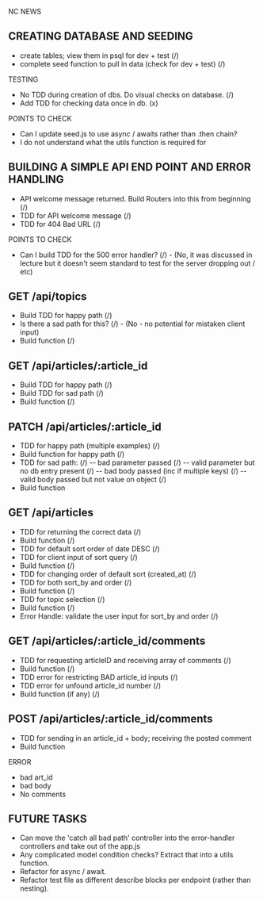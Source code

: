NC NEWS

## CREATING DATABASE AND SEEDING ##
- create tables; view them in psql for dev + test (/)
- complete seed function to pull in data (check for dev + test) (/)

TESTING
- No TDD during creation of dbs. Do visual checks on database. (/)
- Add TDD for checking data once in db. (x)

POINTS TO CHECK
- Can I update seed.js to use async / awaits rather than .then chain?
- I do not understand what the utils function is required for


## BUILDING A SIMPLE API END POINT AND ERROR HANDLING ##
- API welcome message returned. Build Routers into this from beginning (/)
- TDD for API welcome message (/)
- TDD for 404 Bad URL (/)

POINTS TO CHECK
- Can I build TDD for the 500 error handler? (/) - (No, it was discussed in lecture but it doesn't seem standard to test for the server dropping out / etc)

## GET /api/topics ##
- Build TDD for happy path (/)
- Is there a sad path for this? (/) - (No - no potential for mistaken client input)
- Build function (/)

## GET /api/articles/:article_id ##
- Build TDD for happy path (/)
- Build TDD for sad path (/)
- Build function (/)

## PATCH /api/articles/:article_id ##
- TDD for happy path (multiple examples) (/)
- Build function for happy path (/)
- TDD for sad path: (/)
-- bad parameter passed (/)
-- valid parameter but no db entry present (/)
-- bad body passed (inc if multiple keys) (/)
-- valid body passed but not value on object (/)
- Build function

## GET /api/articles ##
- TDD for returning the correct data (/)
- Build function (/)
- TDD for default sort order of date DESC (/)
- TDD for client input of sort query (/)
- Build function (/)
- TDD for changing order of default sort (created_at) (/)
- TDD for both sort_by and order (/)
- Build function (/)
- TDD for topic selection (/)
- Build function (/)
- Error Handle: validate the user input for sort_by and order (/)

## GET /api/articles/:article_id/comments ##
- TDD for requesting articleID and receiving array of comments  (/)
- Build function (/)
- TDD error for restricting BAD article_id inputs (/)
- TDD error for unfound article_id number (/)
- Build function (if any) (/)

## POST /api/articles/:article_id/comments ##
- TDD for sending in an article_id + body; receiving the posted comment
- Build function 

ERROR
- bad art_id
- bad body
- No comments


## FUTURE TASKS ##
- Can move the 'catch all bad path' controller into the error-handler controllers and take out of the app.js
- Any complicated model condition checks? Extract that into a utils function.
- Refactor for async / await.
- Refactor test file as different describe blocks per endpoint (rather than nesting).